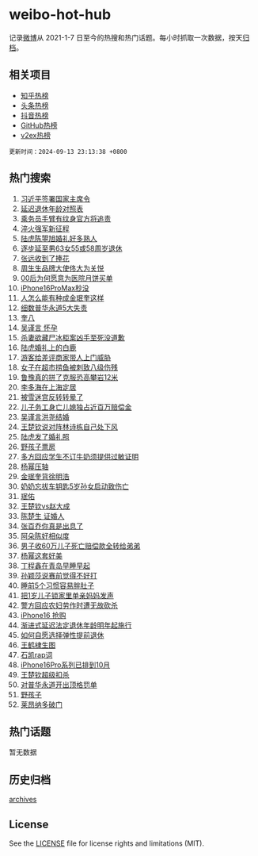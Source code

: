 # weibo-hot-hub

记录[微博](https://www.weibo.com)从 2021-1-7 日至今的热搜和热门话题。每小时抓取一次数据，按天[归档](archives)。

## 相关项目

- [知乎热榜](https://github.com/lonnyzhang423/zhihu-hot-hub)
- [头条热榜](https://github.com/lonnyzhang423/toutiao-hot-hub)
- [抖音热榜](https://github.com/lonnyzhang423/douyin-hot-hub)
- [GitHub热榜](https://github.com/lonnyzhang423/github-hot-hub)
- [v2ex热榜](https://github.com/lonnyzhang423/v2ex-hot-hub)


`更新时间：2024-09-13 23:13:38 +0800`

## 热门搜索

1. [习近平签署国家主席令](https://m.weibo.cn/search?containerid=100103type%3D1%26t%3D10%26q%3D%23%E4%B9%A0%E8%BF%91%E5%B9%B3%E7%AD%BE%E7%BD%B2%E5%9B%BD%E5%AE%B6%E4%B8%BB%E5%B8%AD%E4%BB%A4%23&stream_entry_id=51&isnewpage=1&extparam=seat%3D1%26cate%3D10103%26q%3D%2523%25E4%25B9%25A0%25E8%25BF%2591%25E5%25B9%25B3%25E7%25AD%25BE%25E7%25BD%25B2%25E5%259B%25BD%25E5%25AE%25B6%25E4%25B8%25BB%25E5%25B8%25AD%25E4%25BB%25A4%2523%26dgr%3D0%26filter_type%3Drealtimehot%26stream_entry_id%3D51%26c_type%3D51%26pos%3D0%26display_time%3D1726240417%26pre_seqid%3D17262404171590123658576)
1. [延迟退休年龄对照表](https://m.weibo.cn/search?containerid=100103type%3D1%26t%3D10%26q%3D%23%E5%BB%B6%E8%BF%9F%E9%80%80%E4%BC%91%E5%B9%B4%E9%BE%84%E5%AF%B9%E7%85%A7%E8%A1%A8%23&stream_entry_id=31&isnewpage=1&extparam=seat%3D1%26q%3D%2523%25E5%25BB%25B6%25E8%25BF%259F%25E9%2580%2580%25E4%25BC%2591%25E5%25B9%25B4%25E9%25BE%2584%25E5%25AF%25B9%25E7%2585%25A7%25E8%25A1%25A8%2523%26dgr%3D0%26filter_type%3Drealtimehot%26c_type%3D31%26flag%3D16%26band_rank%3D1%26cate%3D5001%26realpos%3D1%26stream_entry_id%3D31%26lcate%3D5001%26pos%3D0%26display_time%3D1726240417%26pre_seqid%3D17262404171590123658576)
1. [乘务员手臂有纹身官方将追责](https://m.weibo.cn/search?containerid=100103type%3D1%26t%3D10%26q%3D%23%E4%B9%98%E5%8A%A1%E5%91%98%E6%89%8B%E8%87%82%E6%9C%89%E7%BA%B9%E8%BA%AB%E5%AE%98%E6%96%B9%E5%B0%86%E8%BF%BD%E8%B4%A3%23&stream_entry_id=31&isnewpage=1&extparam=seat%3D1%26q%3D%2523%25E4%25B9%2598%25E5%258A%25A1%25E5%2591%2598%25E6%2589%258B%25E8%2587%2582%25E6%259C%2589%25E7%25BA%25B9%25E8%25BA%25AB%25E5%25AE%2598%25E6%2596%25B9%25E5%25B0%2586%25E8%25BF%25BD%25E8%25B4%25A3%2523%26dgr%3D0%26filter_type%3Drealtimehot%26c_type%3D31%26flag%3D2%26band_rank%3D2%26cate%3D5001%26realpos%3D2%26stream_entry_id%3D31%26lcate%3D5001%26pos%3D1%26display_time%3D1726240417%26pre_seqid%3D17262404171590123658576)
1. [淬火强军新征程](https://m.weibo.cn/search?containerid=100103type%3D1%26t%3D10%26q%3D%23%E6%B7%AC%E7%81%AB%E5%BC%BA%E5%86%9B%E6%96%B0%E5%BE%81%E7%A8%8B%23&stream_entry_id=31&isnewpage=1&extparam=seat%3D1%26q%3D%2523%25E6%25B7%25AC%25E7%2581%25AB%25E5%25BC%25BA%25E5%2586%259B%25E6%2596%25B0%25E5%25BE%2581%25E7%25A8%258B%2523%26dgr%3D0%26filter_type%3Drealtimehot%26c_type%3D31%26flag%3D0%26band_rank%3D3%26cate%3D5001%26realpos%3D3%26stream_entry_id%3D31%26lcate%3D5001%26pos%3D2%26display_time%3D1726240417%26pre_seqid%3D17262404171590123658576)
1. [陆虎陈曌旭婚礼好多熟人](https://m.weibo.cn/search?containerid=100103type%3D1%26t%3D10%26q%3D%23%E9%99%86%E8%99%8E%E9%99%88%E6%9B%8C%E6%97%AD%E5%A9%9A%E7%A4%BC%E5%A5%BD%E5%A4%9A%E7%86%9F%E4%BA%BA%23&stream_entry_id=31&isnewpage=1&extparam=seat%3D1%26q%3D%2523%25E9%2599%2586%25E8%2599%258E%25E9%2599%2588%25E6%259B%258C%25E6%2597%25AD%25E5%25A9%259A%25E7%25A4%25BC%25E5%25A5%25BD%25E5%25A4%259A%25E7%2586%259F%25E4%25BA%25BA%2523%26dgr%3D0%26filter_type%3Drealtimehot%26c_type%3D31%26flag%3D16%26band_rank%3D4%26cate%3D5001%26realpos%3D4%26stream_entry_id%3D31%26lcate%3D5001%26pos%3D3%26display_time%3D1726240417%26pre_seqid%3D17262404171590123658576)
1. [逐步延至男63女55或58周岁退休](https://m.weibo.cn/search?containerid=100103type%3D1%26t%3D10%26q%3D%23%E9%80%90%E6%AD%A5%E5%BB%B6%E8%87%B3%E7%94%B763%E5%A5%B355%E6%88%9658%E5%91%A8%E5%B2%81%E9%80%80%E4%BC%91%23&stream_entry_id=31&isnewpage=1&extparam=seat%3D1%26q%3D%2523%25E9%2580%2590%25E6%25AD%25A5%25E5%25BB%25B6%25E8%2587%25B3%25E7%2594%25B763%25E5%25A5%25B355%25E6%2588%259658%25E5%2591%25A8%25E5%25B2%2581%25E9%2580%2580%25E4%25BC%2591%2523%26dgr%3D0%26filter_type%3Drealtimehot%26c_type%3D31%26flag%3D16%26band_rank%3D5%26cate%3D5001%26realpos%3D5%26stream_entry_id%3D31%26lcate%3D5001%26pos%3D4%26display_time%3D1726240417%26pre_seqid%3D17262404171590123658576)
1. [张远收到了捧花](https://m.weibo.cn/search?containerid=100103type%3D1%26t%3D10%26q%3D%23%E5%BC%A0%E8%BF%9C%E6%94%B6%E5%88%B0%E4%BA%86%E6%8D%A7%E8%8A%B1%23&stream_entry_id=31&isnewpage=1&extparam=seat%3D1%26q%3D%2523%25E5%25BC%25A0%25E8%25BF%259C%25E6%2594%25B6%25E5%2588%25B0%25E4%25BA%2586%25E6%258D%25A7%25E8%258A%25B1%2523%26dgr%3D0%26filter_type%3Drealtimehot%26c_type%3D31%26flag%3D1%26band_rank%3D6%26cate%3D5001%26realpos%3D6%26stream_entry_id%3D31%26lcate%3D5001%26pos%3D5%26display_time%3D1726240417%26pre_seqid%3D17262404171590123658576)
1. [周生生品牌大使佟大为关悦](https://m.weibo.cn/search?containerid=100103type%3D1%26t%3D10%26q%3D%23%E5%91%A8%E7%94%9F%E7%94%9F%E5%93%81%E7%89%8C%E5%A4%A7%E4%BD%BF%E4%BD%9F%E5%A4%A7%E4%B8%BA%E5%85%B3%E6%82%A6%23&stream_entry_id=31&isnewpage=1&extparam=seat%3D1%26topic_ad%3D1%26q%3D%2523%25E5%2591%25A8%25E7%2594%259F%25E7%2594%259F%25E5%2593%2581%25E7%2589%258C%25E5%25A4%25A7%25E4%25BD%25BF%25E4%25BD%259F%25E5%25A4%25A7%25E4%25B8%25BA%25E5%2585%25B3%25E6%2582%25A6%2523%26dgr%3D0%26filter_type%3Drealtimehot%26adid%3D255001%26c_type%3D31%26band_rank%3D7%26cate%3D5001%26is_ad_pos%3D1%26stream_entry_id%3D31%26lcate%3D5001%26pos%3D6%26display_time%3D1726240417%26pre_seqid%3D17262404171590123658576)
1. [00后为何愿意为医院月饼买单](https://m.weibo.cn/search?containerid=100103type%3D1%26t%3D10%26q%3D%2300%E5%90%8E%E4%B8%BA%E4%BD%95%E6%84%BF%E6%84%8F%E4%B8%BA%E5%8C%BB%E9%99%A2%E6%9C%88%E9%A5%BC%E4%B9%B0%E5%8D%95%23&stream_entry_id=31&isnewpage=1&extparam=seat%3D1%26q%3D%252300%25E5%2590%258E%25E4%25B8%25BA%25E4%25BD%2595%25E6%2584%25BF%25E6%2584%258F%25E4%25B8%25BA%25E5%258C%25BB%25E9%2599%25A2%25E6%259C%2588%25E9%25A5%25BC%25E4%25B9%25B0%25E5%258D%2595%2523%26dgr%3D0%26filter_type%3Drealtimehot%26c_type%3D31%26flag%3D0%26band_rank%3D7%26cate%3D5001%26realpos%3D7%26stream_entry_id%3D31%26lcate%3D5001%26pos%3D7%26display_time%3D1726240417%26pre_seqid%3D17262404171590123658576)
1. [iPhone16ProMax秒没](https://m.weibo.cn/search?containerid=100103type%3D1%26t%3D10%26q%3D%23iPhone16ProMax%E7%A7%92%E6%B2%A1%23&stream_entry_id=31&isnewpage=1&extparam=seat%3D1%26q%3D%2523iPhone16ProMax%25E7%25A7%2592%25E6%25B2%25A1%2523%26dgr%3D0%26filter_type%3Drealtimehot%26c_type%3D31%26flag%3D0%26band_rank%3D8%26cate%3D5001%26realpos%3D8%26stream_entry_id%3D31%26lcate%3D5001%26pos%3D8%26display_time%3D1726240417%26pre_seqid%3D17262404171590123658576)
1. [人怎么能有种成金珉奎这样](https://m.weibo.cn/search?containerid=100103type%3D1%26t%3D10%26q%3D%E4%BA%BA%E6%80%8E%E4%B9%88%E8%83%BD%E6%9C%89%E7%A7%8D%E6%88%90%E9%87%91%E7%8F%89%E5%A5%8E%E8%BF%99%E6%A0%B7&stream_entry_id=31&isnewpage=1&extparam=seat%3D1%26q%3D%25E4%25BA%25BA%25E6%2580%258E%25E4%25B9%2588%25E8%2583%25BD%25E6%259C%2589%25E7%25A7%258D%25E6%2588%2590%25E9%2587%2591%25E7%258F%2589%25E5%25A5%258E%25E8%25BF%2599%25E6%25A0%25B7%26dgr%3D0%26filter_type%3Drealtimehot%26c_type%3D31%26flag%3D1%26band_rank%3D9%26cate%3D5001%26realpos%3D9%26stream_entry_id%3D31%26lcate%3D5001%26pos%3D9%26display_time%3D1726240417%26pre_seqid%3D17262404171590123658576)
1. [细数普华永道5大失责](https://m.weibo.cn/search?containerid=100103type%3D1%26t%3D10%26q%3D%23%E7%BB%86%E6%95%B0%E6%99%AE%E5%8D%8E%E6%B0%B8%E9%81%935%E5%A4%A7%E5%A4%B1%E8%B4%A3%23&stream_entry_id=31&isnewpage=1&extparam=seat%3D1%26q%3D%2523%25E7%25BB%2586%25E6%2595%25B0%25E6%2599%25AE%25E5%258D%258E%25E6%25B0%25B8%25E9%2581%25935%25E5%25A4%25A7%25E5%25A4%25B1%25E8%25B4%25A3%2523%26dgr%3D0%26filter_type%3Drealtimehot%26c_type%3D31%26flag%3D1%26band_rank%3D10%26cate%3D5001%26realpos%3D10%26stream_entry_id%3D31%26lcate%3D5001%26pos%3D10%26display_time%3D1726240417%26pre_seqid%3D17262404171590123658576)
1. [奎八](https://m.weibo.cn/search?containerid=100103type%3D1%26t%3D10%26q%3D%E5%A5%8E%E5%85%AB&stream_entry_id=31&isnewpage=1&extparam=seat%3D1%26q%3D%25E5%25A5%258E%25E5%2585%25AB%26dgr%3D0%26filter_type%3Drealtimehot%26c_type%3D31%26flag%3D1%26band_rank%3D11%26cate%3D5001%26realpos%3D11%26stream_entry_id%3D31%26lcate%3D5001%26pos%3D11%26display_time%3D1726240417%26pre_seqid%3D17262404171590123658576)
1. [吴谨言 怀孕](https://m.weibo.cn/search?containerid=100103type%3D1%26t%3D10%26q%3D%E5%90%B4%E8%B0%A8%E8%A8%80+%E6%80%80%E5%AD%95&stream_entry_id=31&isnewpage=1&extparam=seat%3D1%26q%3D%25E5%2590%25B4%25E8%25B0%25A8%25E8%25A8%2580%2520%25E6%2580%2580%25E5%25AD%2595%26dgr%3D0%26filter_type%3Drealtimehot%26c_type%3D31%26flag%3D2%26band_rank%3D12%26cate%3D5001%26realpos%3D12%26stream_entry_id%3D31%26lcate%3D5001%26pos%3D12%26display_time%3D1726240417%26pre_seqid%3D17262404171590123658576)
1. [杀妻欲藏尸冰柜案凶手至死没道歉](https://m.weibo.cn/search?containerid=100103type%3D1%26t%3D10%26q%3D%23%E6%9D%80%E5%A6%BB%E6%AC%B2%E8%97%8F%E5%B0%B8%E5%86%B0%E6%9F%9C%E6%A1%88%E5%87%B6%E6%89%8B%E8%87%B3%E6%AD%BB%E6%B2%A1%E9%81%93%E6%AD%89%23&stream_entry_id=31&isnewpage=1&extparam=seat%3D1%26q%3D%2523%25E6%259D%2580%25E5%25A6%25BB%25E6%25AC%25B2%25E8%2597%258F%25E5%25B0%25B8%25E5%2586%25B0%25E6%259F%259C%25E6%25A1%2588%25E5%2587%25B6%25E6%2589%258B%25E8%2587%25B3%25E6%25AD%25BB%25E6%25B2%25A1%25E9%2581%2593%25E6%25AD%2589%2523%26dgr%3D0%26filter_type%3Drealtimehot%26c_type%3D31%26flag%3D1%26band_rank%3D13%26cate%3D5001%26realpos%3D13%26stream_entry_id%3D31%26lcate%3D5001%26pos%3D13%26display_time%3D1726240417%26pre_seqid%3D17262404171590123658576)
1. [陆虎婚礼上的白鹿](https://m.weibo.cn/search?containerid=100103type%3D1%26t%3D10%26q%3D%23%E9%99%86%E8%99%8E%E5%A9%9A%E7%A4%BC%E4%B8%8A%E7%9A%84%E7%99%BD%E9%B9%BF%23&stream_entry_id=31&isnewpage=1&extparam=seat%3D1%26q%3D%2523%25E9%2599%2586%25E8%2599%258E%25E5%25A9%259A%25E7%25A4%25BC%25E4%25B8%258A%25E7%259A%2584%25E7%2599%25BD%25E9%25B9%25BF%2523%26dgr%3D0%26filter_type%3Drealtimehot%26c_type%3D31%26flag%3D0%26band_rank%3D14%26cate%3D5001%26realpos%3D14%26stream_entry_id%3D31%26lcate%3D5001%26pos%3D14%26display_time%3D1726240417%26pre_seqid%3D17262404171590123658576)
1. [游客给差评商家带人上门威胁](https://m.weibo.cn/search?containerid=100103type%3D1%26t%3D10%26q%3D%23%E6%B8%B8%E5%AE%A2%E7%BB%99%E5%B7%AE%E8%AF%84%E5%95%86%E5%AE%B6%E5%B8%A6%E4%BA%BA%E4%B8%8A%E9%97%A8%E5%A8%81%E8%83%81%23&stream_entry_id=31&isnewpage=1&extparam=seat%3D1%26q%3D%2523%25E6%25B8%25B8%25E5%25AE%25A2%25E7%25BB%2599%25E5%25B7%25AE%25E8%25AF%2584%25E5%2595%2586%25E5%25AE%25B6%25E5%25B8%25A6%25E4%25BA%25BA%25E4%25B8%258A%25E9%2597%25A8%25E5%25A8%2581%25E8%2583%2581%2523%26dgr%3D0%26filter_type%3Drealtimehot%26c_type%3D31%26flag%3D1%26band_rank%3D15%26cate%3D5001%26realpos%3D15%26stream_entry_id%3D31%26lcate%3D5001%26pos%3D15%26display_time%3D1726240417%26pre_seqid%3D17262404171590123658576)
1. [女子在超市捞鱼被刺致八级伤残](https://m.weibo.cn/search?containerid=100103type%3D1%26t%3D10%26q%3D%23%E5%A5%B3%E5%AD%90%E5%9C%A8%E8%B6%85%E5%B8%82%E6%8D%9E%E9%B1%BC%E8%A2%AB%E5%88%BA%E8%87%B4%E5%85%AB%E7%BA%A7%E4%BC%A4%E6%AE%8B%23&stream_entry_id=31&isnewpage=1&extparam=seat%3D1%26q%3D%2523%25E5%25A5%25B3%25E5%25AD%2590%25E5%259C%25A8%25E8%25B6%2585%25E5%25B8%2582%25E6%258D%259E%25E9%25B1%25BC%25E8%25A2%25AB%25E5%2588%25BA%25E8%2587%25B4%25E5%2585%25AB%25E7%25BA%25A7%25E4%25BC%25A4%25E6%25AE%258B%2523%26dgr%3D0%26filter_type%3Drealtimehot%26c_type%3D31%26flag%3D0%26band_rank%3D16%26cate%3D5001%26realpos%3D16%26stream_entry_id%3D31%26lcate%3D5001%26pos%3D16%26display_time%3D1726240417%26pre_seqid%3D17262404171590123658576)
1. [鲁豫真的拼了克服恐高攀岩12米](https://m.weibo.cn/search?containerid=100103type%3D1%26t%3D10%26q%3D%23%E9%B2%81%E8%B1%AB%E7%9C%9F%E7%9A%84%E6%8B%BC%E4%BA%86%E5%85%8B%E6%9C%8D%E6%81%90%E9%AB%98%E6%94%80%E5%B2%A912%E7%B1%B3%23&stream_entry_id=31&isnewpage=1&extparam=seat%3D1%26q%3D%2523%25E9%25B2%2581%25E8%25B1%25AB%25E7%259C%259F%25E7%259A%2584%25E6%258B%25BC%25E4%25BA%2586%25E5%2585%258B%25E6%259C%258D%25E6%2581%2590%25E9%25AB%2598%25E6%2594%2580%25E5%25B2%25A912%25E7%25B1%25B3%2523%26dgr%3D0%26filter_type%3Drealtimehot%26adid%3D255302%26c_type%3D31%26flag%3D0%26band_rank%3D17%26cate%3D5001%26realpos%3D17%26stream_entry_id%3D31%26lcate%3D5001%26pos%3D17%26display_time%3D1726240417%26pre_seqid%3D17262404171590123658576)
1. [李多海在上海定居](https://m.weibo.cn/search?containerid=100103type%3D1%26t%3D10%26q%3D%23%E6%9D%8E%E5%A4%9A%E6%B5%B7%E5%9C%A8%E4%B8%8A%E6%B5%B7%E5%AE%9A%E5%B1%85%23&stream_entry_id=31&isnewpage=1&extparam=seat%3D1%26q%3D%2523%25E6%259D%258E%25E5%25A4%259A%25E6%25B5%25B7%25E5%259C%25A8%25E4%25B8%258A%25E6%25B5%25B7%25E5%25AE%259A%25E5%25B1%2585%2523%26dgr%3D0%26filter_type%3Drealtimehot%26c_type%3D31%26flag%3D2%26band_rank%3D18%26cate%3D5001%26realpos%3D18%26stream_entry_id%3D31%26lcate%3D5001%26pos%3D18%26display_time%3D1726240417%26pre_seqid%3D17262404171590123658576)
1. [被雪迷宫反转转晕了](https://m.weibo.cn/search?containerid=100103type%3D1%26t%3D10%26q%3D%E8%A2%AB%E9%9B%AA%E8%BF%B7%E5%AE%AB%E5%8F%8D%E8%BD%AC%E8%BD%AC%E6%99%95%E4%BA%86&stream_entry_id=31&isnewpage=1&extparam=seat%3D1%26q%3D%25E8%25A2%25AB%25E9%259B%25AA%25E8%25BF%25B7%25E5%25AE%25AB%25E5%258F%258D%25E8%25BD%25AC%25E8%25BD%25AC%25E6%2599%2595%25E4%25BA%2586%26dgr%3D0%26filter_type%3Drealtimehot%26c_type%3D31%26flag%3D1%26band_rank%3D19%26cate%3D5001%26realpos%3D19%26stream_entry_id%3D31%26lcate%3D5001%26pos%3D19%26display_time%3D1726240417%26pre_seqid%3D17262404171590123658576)
1. [儿子务工身亡儿媳独占近百万赔偿金](https://m.weibo.cn/search?containerid=100103type%3D1%26t%3D10%26q%3D%23%E5%84%BF%E5%AD%90%E5%8A%A1%E5%B7%A5%E8%BA%AB%E4%BA%A1%E5%84%BF%E5%AA%B3%E7%8B%AC%E5%8D%A0%E8%BF%91%E7%99%BE%E4%B8%87%E8%B5%94%E5%81%BF%E9%87%91%23&stream_entry_id=31&isnewpage=1&extparam=seat%3D1%26q%3D%2523%25E5%2584%25BF%25E5%25AD%2590%25E5%258A%25A1%25E5%25B7%25A5%25E8%25BA%25AB%25E4%25BA%25A1%25E5%2584%25BF%25E5%25AA%25B3%25E7%258B%25AC%25E5%258D%25A0%25E8%25BF%2591%25E7%2599%25BE%25E4%25B8%2587%25E8%25B5%2594%25E5%2581%25BF%25E9%2587%2591%2523%26dgr%3D0%26filter_type%3Drealtimehot%26c_type%3D31%26flag%3D1%26band_rank%3D20%26cate%3D5001%26realpos%3D20%26stream_entry_id%3D31%26lcate%3D5001%26pos%3D20%26display_time%3D1726240417%26pre_seqid%3D17262404171590123658576)
1. [吴谨言洪尧结婚](https://m.weibo.cn/search?containerid=100103type%3D1%26t%3D10%26q%3D%23%E5%90%B4%E8%B0%A8%E8%A8%80%E6%B4%AA%E5%B0%A7%E7%BB%93%E5%A9%9A%23&stream_entry_id=31&isnewpage=1&extparam=seat%3D1%26q%3D%2523%25E5%2590%25B4%25E8%25B0%25A8%25E8%25A8%2580%25E6%25B4%25AA%25E5%25B0%25A7%25E7%25BB%2593%25E5%25A9%259A%2523%26dgr%3D0%26filter_type%3Drealtimehot%26c_type%3D31%26flag%3D0%26band_rank%3D21%26cate%3D5001%26realpos%3D21%26stream_entry_id%3D31%26lcate%3D5001%26pos%3D21%26display_time%3D1726240417%26pre_seqid%3D17262404171590123658576)
1. [王楚钦说对阵林诗栋自己处下风](https://m.weibo.cn/search?containerid=100103type%3D1%26t%3D10%26q%3D%23%E7%8E%8B%E6%A5%9A%E9%92%A6%E8%AF%B4%E5%AF%B9%E9%98%B5%E6%9E%97%E8%AF%97%E6%A0%8B%E8%87%AA%E5%B7%B1%E5%A4%84%E4%B8%8B%E9%A3%8E%23&stream_entry_id=31&isnewpage=1&extparam=seat%3D1%26q%3D%2523%25E7%258E%258B%25E6%25A5%259A%25E9%2592%25A6%25E8%25AF%25B4%25E5%25AF%25B9%25E9%2598%25B5%25E6%259E%2597%25E8%25AF%2597%25E6%25A0%258B%25E8%2587%25AA%25E5%25B7%25B1%25E5%25A4%2584%25E4%25B8%258B%25E9%25A3%258E%2523%26dgr%3D0%26filter_type%3Drealtimehot%26c_type%3D31%26flag%3D1%26band_rank%3D22%26cate%3D5001%26realpos%3D22%26stream_entry_id%3D31%26lcate%3D5001%26pos%3D22%26display_time%3D1726240417%26pre_seqid%3D17262404171590123658576)
1. [陆虎发了婚礼照](https://m.weibo.cn/search?containerid=100103type%3D1%26t%3D10%26q%3D%23%E9%99%86%E8%99%8E%E5%8F%91%E4%BA%86%E5%A9%9A%E7%A4%BC%E7%85%A7%23&stream_entry_id=31&isnewpage=1&extparam=seat%3D1%26q%3D%2523%25E9%2599%2586%25E8%2599%258E%25E5%258F%2591%25E4%25BA%2586%25E5%25A9%259A%25E7%25A4%25BC%25E7%2585%25A7%2523%26dgr%3D0%26filter_type%3Drealtimehot%26c_type%3D31%26flag%3D0%26band_rank%3D23%26cate%3D5001%26realpos%3D23%26stream_entry_id%3D31%26lcate%3D5001%26pos%3D23%26display_time%3D1726240417%26pre_seqid%3D17262404171590123658576)
1. [野孩子票房](https://m.weibo.cn/search?containerid=100103type%3D1%26t%3D10%26q%3D%E9%87%8E%E5%AD%A9%E5%AD%90%E7%A5%A8%E6%88%BF&stream_entry_id=31&isnewpage=1&extparam=seat%3D1%26q%3D%25E9%2587%258E%25E5%25AD%25A9%25E5%25AD%2590%25E7%25A5%25A8%25E6%2588%25BF%26dgr%3D0%26filter_type%3Drealtimehot%26c_type%3D31%26flag%3D0%26band_rank%3D24%26cate%3D5001%26realpos%3D24%26stream_entry_id%3D31%26lcate%3D5001%26pos%3D24%26display_time%3D1726240417%26pre_seqid%3D17262404171590123658576)
1. [多方回应学生不订牛奶须提供过敏证明](https://m.weibo.cn/search?containerid=100103type%3D1%26t%3D10%26q%3D%23%E5%A4%9A%E6%96%B9%E5%9B%9E%E5%BA%94%E5%AD%A6%E7%94%9F%E4%B8%8D%E8%AE%A2%E7%89%9B%E5%A5%B6%E9%A1%BB%E6%8F%90%E4%BE%9B%E8%BF%87%E6%95%8F%E8%AF%81%E6%98%8E%23&stream_entry_id=31&isnewpage=1&extparam=seat%3D1%26q%3D%2523%25E5%25A4%259A%25E6%2596%25B9%25E5%259B%259E%25E5%25BA%2594%25E5%25AD%25A6%25E7%2594%259F%25E4%25B8%258D%25E8%25AE%25A2%25E7%2589%259B%25E5%25A5%25B6%25E9%25A1%25BB%25E6%258F%2590%25E4%25BE%259B%25E8%25BF%2587%25E6%2595%258F%25E8%25AF%2581%25E6%2598%258E%2523%26dgr%3D0%26filter_type%3Drealtimehot%26c_type%3D31%26flag%3D1%26band_rank%3D25%26cate%3D5001%26realpos%3D25%26stream_entry_id%3D31%26lcate%3D5001%26pos%3D25%26display_time%3D1726240417%26pre_seqid%3D17262404171590123658576)
1. [杨幂压轴](https://m.weibo.cn/search?containerid=100103type%3D1%26t%3D10%26q%3D%E6%9D%A8%E5%B9%82%E5%8E%8B%E8%BD%B4&stream_entry_id=31&isnewpage=1&extparam=seat%3D1%26q%3D%25E6%259D%25A8%25E5%25B9%2582%25E5%258E%258B%25E8%25BD%25B4%26dgr%3D0%26filter_type%3Drealtimehot%26c_type%3D31%26flag%3D0%26band_rank%3D26%26cate%3D5001%26realpos%3D26%26stream_entry_id%3D31%26lcate%3D5001%26pos%3D26%26display_time%3D1726240417%26pre_seqid%3D17262404171590123658576)
1. [金珉奎背徐明浩](https://m.weibo.cn/search?containerid=100103type%3D1%26t%3D10%26q%3D%23%E9%87%91%E7%8F%89%E5%A5%8E%E8%83%8C%E5%BE%90%E6%98%8E%E6%B5%A9%23&stream_entry_id=31&isnewpage=1&extparam=seat%3D1%26q%3D%2523%25E9%2587%2591%25E7%258F%2589%25E5%25A5%258E%25E8%2583%258C%25E5%25BE%2590%25E6%2598%258E%25E6%25B5%25A9%2523%26dgr%3D0%26filter_type%3Drealtimehot%26c_type%3D31%26flag%3D1%26band_rank%3D27%26cate%3D5001%26realpos%3D27%26stream_entry_id%3D31%26lcate%3D5001%26pos%3D27%26display_time%3D1726240417%26pre_seqid%3D17262404171590123658576)
1. [奶奶忘拔车钥匙5岁孙女启动致伤亡](https://m.weibo.cn/search?containerid=100103type%3D1%26t%3D10%26q%3D%23%E5%A5%B6%E5%A5%B6%E5%BF%98%E6%8B%94%E8%BD%A6%E9%92%A5%E5%8C%995%E5%B2%81%E5%AD%99%E5%A5%B3%E5%90%AF%E5%8A%A8%E8%87%B4%E4%BC%A4%E4%BA%A1%23&stream_entry_id=31&isnewpage=1&extparam=seat%3D1%26q%3D%2523%25E5%25A5%25B6%25E5%25A5%25B6%25E5%25BF%2598%25E6%258B%2594%25E8%25BD%25A6%25E9%2592%25A5%25E5%258C%25995%25E5%25B2%2581%25E5%25AD%2599%25E5%25A5%25B3%25E5%2590%25AF%25E5%258A%25A8%25E8%2587%25B4%25E4%25BC%25A4%25E4%25BA%25A1%2523%26dgr%3D0%26filter_type%3Drealtimehot%26c_type%3D31%26flag%3D1%26band_rank%3D28%26cate%3D5001%26realpos%3D28%26stream_entry_id%3D31%26lcate%3D5001%26pos%3D28%26display_time%3D1726240417%26pre_seqid%3D17262404171590123658576)
1. [珉佑](https://m.weibo.cn/search?containerid=100103type%3D1%26t%3D10%26q%3D%E7%8F%89%E4%BD%91&stream_entry_id=31&isnewpage=1&extparam=seat%3D1%26q%3D%25E7%258F%2589%25E4%25BD%2591%26dgr%3D0%26filter_type%3Drealtimehot%26c_type%3D31%26flag%3D1%26band_rank%3D29%26cate%3D5001%26realpos%3D29%26stream_entry_id%3D31%26lcate%3D5001%26pos%3D29%26display_time%3D1726240417%26pre_seqid%3D17262404171590123658576)
1. [王楚钦vs赵大成](https://m.weibo.cn/search?containerid=100103type%3D1%26t%3D10%26q%3D%23%E7%8E%8B%E6%A5%9A%E9%92%A6vs%E8%B5%B5%E5%A4%A7%E6%88%90%23&stream_entry_id=31&isnewpage=1&extparam=seat%3D1%26q%3D%2523%25E7%258E%258B%25E6%25A5%259A%25E9%2592%25A6vs%25E8%25B5%25B5%25E5%25A4%25A7%25E6%2588%2590%2523%26dgr%3D0%26filter_type%3Drealtimehot%26c_type%3D31%26flag%3D0%26band_rank%3D30%26cate%3D5001%26realpos%3D30%26stream_entry_id%3D31%26lcate%3D5001%26pos%3D30%26display_time%3D1726240417%26pre_seqid%3D17262404171590123658576)
1. [陈楚生 证婚人](https://m.weibo.cn/search?containerid=100103type%3D1%26t%3D10%26q%3D%E9%99%88%E6%A5%9A%E7%94%9F+%E8%AF%81%E5%A9%9A%E4%BA%BA&stream_entry_id=31&isnewpage=1&extparam=seat%3D1%26q%3D%25E9%2599%2588%25E6%25A5%259A%25E7%2594%259F%2520%25E8%25AF%2581%25E5%25A9%259A%25E4%25BA%25BA%26dgr%3D0%26filter_type%3Drealtimehot%26c_type%3D31%26flag%3D0%26band_rank%3D31%26cate%3D5001%26realpos%3D31%26stream_entry_id%3D31%26lcate%3D5001%26pos%3D31%26display_time%3D1726240417%26pre_seqid%3D17262404171590123658576)
1. [张百乔你真是出息了](https://m.weibo.cn/search?containerid=100103type%3D1%26t%3D10%26q%3D%E5%BC%A0%E7%99%BE%E4%B9%94%E4%BD%A0%E7%9C%9F%E6%98%AF%E5%87%BA%E6%81%AF%E4%BA%86&stream_entry_id=31&isnewpage=1&extparam=seat%3D1%26q%3D%25E5%25BC%25A0%25E7%2599%25BE%25E4%25B9%2594%25E4%25BD%25A0%25E7%259C%259F%25E6%2598%25AF%25E5%2587%25BA%25E6%2581%25AF%25E4%25BA%2586%26dgr%3D0%26filter_type%3Drealtimehot%26c_type%3D31%26flag%3D1%26band_rank%3D32%26cate%3D5001%26realpos%3D32%26stream_entry_id%3D31%26lcate%3D5001%26pos%3D32%26display_time%3D1726240417%26pre_seqid%3D17262404171590123658576)
1. [阿朵陈好相似度](https://m.weibo.cn/search?containerid=100103type%3D1%26t%3D10%26q%3D%E9%98%BF%E6%9C%B5%E9%99%88%E5%A5%BD%E7%9B%B8%E4%BC%BC%E5%BA%A6&stream_entry_id=31&isnewpage=1&extparam=seat%3D1%26q%3D%25E9%2598%25BF%25E6%259C%25B5%25E9%2599%2588%25E5%25A5%25BD%25E7%259B%25B8%25E4%25BC%25BC%25E5%25BA%25A6%26dgr%3D0%26filter_type%3Drealtimehot%26c_type%3D31%26flag%3D1%26band_rank%3D33%26cate%3D5001%26realpos%3D33%26stream_entry_id%3D31%26lcate%3D5001%26pos%3D33%26display_time%3D1726240417%26pre_seqid%3D17262404171590123658576)
1. [男子收60万儿子死亡赔偿款全转给弟弟](https://m.weibo.cn/search?containerid=100103type%3D1%26t%3D10%26q%3D%23%E7%94%B7%E5%AD%90%E6%94%B660%E4%B8%87%E5%84%BF%E5%AD%90%E6%AD%BB%E4%BA%A1%E8%B5%94%E5%81%BF%E6%AC%BE%E5%85%A8%E8%BD%AC%E7%BB%99%E5%BC%9F%E5%BC%9F%23&stream_entry_id=31&isnewpage=1&extparam=seat%3D1%26q%3D%2523%25E7%2594%25B7%25E5%25AD%2590%25E6%2594%25B660%25E4%25B8%2587%25E5%2584%25BF%25E5%25AD%2590%25E6%25AD%25BB%25E4%25BA%25A1%25E8%25B5%2594%25E5%2581%25BF%25E6%25AC%25BE%25E5%2585%25A8%25E8%25BD%25AC%25E7%25BB%2599%25E5%25BC%259F%25E5%25BC%259F%2523%26dgr%3D0%26filter_type%3Drealtimehot%26c_type%3D31%26flag%3D0%26band_rank%3D34%26cate%3D5001%26realpos%3D34%26stream_entry_id%3D31%26lcate%3D5001%26pos%3D34%26display_time%3D1726240417%26pre_seqid%3D17262404171590123658576)
1. [杨幂这套好美](https://m.weibo.cn/search?containerid=100103type%3D1%26t%3D10%26q%3D%E6%9D%A8%E5%B9%82%E8%BF%99%E5%A5%97%E5%A5%BD%E7%BE%8E&stream_entry_id=31&isnewpage=1&extparam=seat%3D1%26q%3D%25E6%259D%25A8%25E5%25B9%2582%25E8%25BF%2599%25E5%25A5%2597%25E5%25A5%25BD%25E7%25BE%258E%26dgr%3D0%26filter_type%3Drealtimehot%26c_type%3D31%26flag%3D0%26band_rank%3D35%26cate%3D5001%26realpos%3D35%26stream_entry_id%3D31%26lcate%3D5001%26pos%3D35%26display_time%3D1726240417%26pre_seqid%3D17262404171590123658576)
1. [丁程鑫在青岛早睡早起](https://m.weibo.cn/search?containerid=100103type%3D1%26t%3D10%26q%3D%23%E4%B8%81%E7%A8%8B%E9%91%AB%E5%9C%A8%E9%9D%92%E5%B2%9B%E6%97%A9%E7%9D%A1%E6%97%A9%E8%B5%B7%23&stream_entry_id=31&isnewpage=1&extparam=seat%3D1%26q%3D%2523%25E4%25B8%2581%25E7%25A8%258B%25E9%2591%25AB%25E5%259C%25A8%25E9%259D%2592%25E5%25B2%259B%25E6%2597%25A9%25E7%259D%25A1%25E6%2597%25A9%25E8%25B5%25B7%2523%26dgr%3D0%26filter_type%3Drealtimehot%26c_type%3D31%26flag%3D1%26band_rank%3D36%26cate%3D5001%26realpos%3D36%26stream_entry_id%3D31%26lcate%3D5001%26pos%3D36%26display_time%3D1726240417%26pre_seqid%3D17262404171590123658576)
1. [孙颖莎说赛前觉得不好打](https://m.weibo.cn/search?containerid=100103type%3D1%26t%3D10%26q%3D%23%E5%AD%99%E9%A2%96%E8%8E%8E%E8%AF%B4%E8%B5%9B%E5%89%8D%E8%A7%89%E5%BE%97%E4%B8%8D%E5%A5%BD%E6%89%93%23&stream_entry_id=31&isnewpage=1&extparam=seat%3D1%26q%3D%2523%25E5%25AD%2599%25E9%25A2%2596%25E8%258E%258E%25E8%25AF%25B4%25E8%25B5%259B%25E5%2589%258D%25E8%25A7%2589%25E5%25BE%2597%25E4%25B8%258D%25E5%25A5%25BD%25E6%2589%2593%2523%26dgr%3D0%26filter_type%3Drealtimehot%26c_type%3D31%26flag%3D1%26band_rank%3D37%26cate%3D5001%26realpos%3D37%26stream_entry_id%3D31%26lcate%3D5001%26pos%3D37%26display_time%3D1726240417%26pre_seqid%3D17262404171590123658576)
1. [睡前5个习惯容易胖肚子](https://m.weibo.cn/search?containerid=100103type%3D1%26t%3D10%26q%3D%23%E7%9D%A1%E5%89%8D5%E4%B8%AA%E4%B9%A0%E6%83%AF%E5%AE%B9%E6%98%93%E8%83%96%E8%82%9A%E5%AD%90%23&stream_entry_id=31&isnewpage=1&extparam=seat%3D1%26q%3D%2523%25E7%259D%25A1%25E5%2589%258D5%25E4%25B8%25AA%25E4%25B9%25A0%25E6%2583%25AF%25E5%25AE%25B9%25E6%2598%2593%25E8%2583%2596%25E8%2582%259A%25E5%25AD%2590%2523%26dgr%3D0%26filter_type%3Drealtimehot%26c_type%3D31%26flag%3D0%26band_rank%3D38%26cate%3D5001%26realpos%3D38%26stream_entry_id%3D31%26lcate%3D5001%26pos%3D38%26display_time%3D1726240417%26pre_seqid%3D17262404171590123658576)
1. [把1岁儿子锁家里单亲妈妈发声](https://m.weibo.cn/search?containerid=100103type%3D1%26t%3D10%26q%3D%23%E6%8A%8A1%E5%B2%81%E5%84%BF%E5%AD%90%E9%94%81%E5%AE%B6%E9%87%8C%E5%8D%95%E4%BA%B2%E5%A6%88%E5%A6%88%E5%8F%91%E5%A3%B0%23&stream_entry_id=31&isnewpage=1&extparam=seat%3D1%26q%3D%2523%25E6%258A%258A1%25E5%25B2%2581%25E5%2584%25BF%25E5%25AD%2590%25E9%2594%2581%25E5%25AE%25B6%25E9%2587%258C%25E5%258D%2595%25E4%25BA%25B2%25E5%25A6%2588%25E5%25A6%2588%25E5%258F%2591%25E5%25A3%25B0%2523%26dgr%3D0%26filter_type%3Drealtimehot%26c_type%3D31%26flag%3D0%26band_rank%3D39%26cate%3D5001%26realpos%3D39%26stream_entry_id%3D31%26lcate%3D5001%26pos%3D39%26display_time%3D1726240417%26pre_seqid%3D17262404171590123658576)
1. [警方回应农妇劳作时遭无故砍杀](https://m.weibo.cn/search?containerid=100103type%3D1%26t%3D10%26q%3D%23%E8%AD%A6%E6%96%B9%E5%9B%9E%E5%BA%94%E5%86%9C%E5%A6%87%E5%8A%B3%E4%BD%9C%E6%97%B6%E9%81%AD%E6%97%A0%E6%95%85%E7%A0%8D%E6%9D%80%23&stream_entry_id=31&isnewpage=1&extparam=seat%3D1%26q%3D%2523%25E8%25AD%25A6%25E6%2596%25B9%25E5%259B%259E%25E5%25BA%2594%25E5%2586%259C%25E5%25A6%2587%25E5%258A%25B3%25E4%25BD%259C%25E6%2597%25B6%25E9%2581%25AD%25E6%2597%25A0%25E6%2595%2585%25E7%25A0%258D%25E6%259D%2580%2523%26dgr%3D0%26filter_type%3Drealtimehot%26c_type%3D31%26flag%3D1%26band_rank%3D40%26cate%3D5001%26realpos%3D40%26stream_entry_id%3D31%26lcate%3D5001%26pos%3D40%26display_time%3D1726240417%26pre_seqid%3D17262404171590123658576)
1. [iPhone16 抢购](https://m.weibo.cn/search?containerid=100103type%3D1%26t%3D10%26q%3DiPhone16+%E6%8A%A2%E8%B4%AD&stream_entry_id=31&isnewpage=1&extparam=seat%3D1%26q%3DiPhone16%2520%25E6%258A%25A2%25E8%25B4%25AD%26dgr%3D0%26filter_type%3Drealtimehot%26c_type%3D31%26flag%3D0%26band_rank%3D41%26cate%3D5001%26realpos%3D41%26stream_entry_id%3D31%26lcate%3D5001%26pos%3D41%26display_time%3D1726240417%26pre_seqid%3D17262404171590123658576)
1. [渐进式延迟法定退休年龄明年起施行](https://m.weibo.cn/search?containerid=100103type%3D1%26t%3D10%26q%3D%23%E6%B8%90%E8%BF%9B%E5%BC%8F%E5%BB%B6%E8%BF%9F%E6%B3%95%E5%AE%9A%E9%80%80%E4%BC%91%E5%B9%B4%E9%BE%84%E6%98%8E%E5%B9%B4%E8%B5%B7%E6%96%BD%E8%A1%8C%23&stream_entry_id=31&isnewpage=1&extparam=seat%3D1%26q%3D%2523%25E6%25B8%2590%25E8%25BF%259B%25E5%25BC%258F%25E5%25BB%25B6%25E8%25BF%259F%25E6%25B3%2595%25E5%25AE%259A%25E9%2580%2580%25E4%25BC%2591%25E5%25B9%25B4%25E9%25BE%2584%25E6%2598%258E%25E5%25B9%25B4%25E8%25B5%25B7%25E6%2596%25BD%25E8%25A1%258C%2523%26dgr%3D0%26filter_type%3Drealtimehot%26c_type%3D31%26flag%3D0%26band_rank%3D42%26cate%3D5001%26realpos%3D42%26stream_entry_id%3D31%26lcate%3D5001%26pos%3D42%26display_time%3D1726240417%26pre_seqid%3D17262404171590123658576)
1. [如何自愿选择弹性提前退休](https://m.weibo.cn/search?containerid=100103type%3D1%26t%3D10%26q%3D%23%E5%A6%82%E4%BD%95%E8%87%AA%E6%84%BF%E9%80%89%E6%8B%A9%E5%BC%B9%E6%80%A7%E6%8F%90%E5%89%8D%E9%80%80%E4%BC%91%23&stream_entry_id=31&isnewpage=1&extparam=seat%3D1%26q%3D%2523%25E5%25A6%2582%25E4%25BD%2595%25E8%2587%25AA%25E6%2584%25BF%25E9%2580%2589%25E6%258B%25A9%25E5%25BC%25B9%25E6%2580%25A7%25E6%258F%2590%25E5%2589%258D%25E9%2580%2580%25E4%25BC%2591%2523%26dgr%3D0%26filter_type%3Drealtimehot%26c_type%3D31%26flag%3D0%26band_rank%3D43%26cate%3D5001%26realpos%3D43%26stream_entry_id%3D31%26lcate%3D5001%26pos%3D43%26display_time%3D1726240417%26pre_seqid%3D17262404171590123658576)
1. [王鹤棣生图](https://m.weibo.cn/search?containerid=100103type%3D1%26t%3D10%26q%3D%E7%8E%8B%E9%B9%A4%E6%A3%A3%E7%94%9F%E5%9B%BE&stream_entry_id=31&isnewpage=1&extparam=seat%3D1%26q%3D%25E7%258E%258B%25E9%25B9%25A4%25E6%25A3%25A3%25E7%2594%259F%25E5%259B%25BE%26dgr%3D0%26filter_type%3Drealtimehot%26c_type%3D31%26flag%3D0%26band_rank%3D44%26cate%3D5001%26realpos%3D44%26stream_entry_id%3D31%26lcate%3D5001%26pos%3D44%26display_time%3D1726240417%26pre_seqid%3D17262404171590123658576)
1. [石凯rap词](https://m.weibo.cn/search?containerid=100103type%3D1%26t%3D10%26q%3D%E7%9F%B3%E5%87%AFrap%E8%AF%8D&stream_entry_id=31&isnewpage=1&extparam=seat%3D1%26q%3D%25E7%259F%25B3%25E5%2587%25AFrap%25E8%25AF%258D%26dgr%3D0%26filter_type%3Drealtimehot%26c_type%3D31%26flag%3D1%26band_rank%3D45%26cate%3D5001%26realpos%3D45%26stream_entry_id%3D31%26lcate%3D5001%26pos%3D45%26display_time%3D1726240417%26pre_seqid%3D17262404171590123658576)
1. [iPhone16Pro系列已排到10月](https://m.weibo.cn/search?containerid=100103type%3D1%26t%3D10%26q%3D%23iPhone16Pro%E7%B3%BB%E5%88%97%E5%B7%B2%E6%8E%92%E5%88%B010%E6%9C%88%23&stream_entry_id=31&isnewpage=1&extparam=seat%3D1%26q%3D%2523iPhone16Pro%25E7%25B3%25BB%25E5%2588%2597%25E5%25B7%25B2%25E6%258E%2592%25E5%2588%25B010%25E6%259C%2588%2523%26dgr%3D0%26filter_type%3Drealtimehot%26c_type%3D31%26flag%3D0%26band_rank%3D46%26cate%3D5001%26realpos%3D46%26stream_entry_id%3D31%26lcate%3D5001%26pos%3D46%26display_time%3D1726240417%26pre_seqid%3D17262404171590123658576)
1. [王楚钦超级扣杀](https://m.weibo.cn/search?containerid=100103type%3D1%26t%3D10%26q%3D%23%E7%8E%8B%E6%A5%9A%E9%92%A6%E8%B6%85%E7%BA%A7%E6%89%A3%E6%9D%80%23&stream_entry_id=31&isnewpage=1&extparam=seat%3D1%26q%3D%2523%25E7%258E%258B%25E6%25A5%259A%25E9%2592%25A6%25E8%25B6%2585%25E7%25BA%25A7%25E6%2589%25A3%25E6%259D%2580%2523%26dgr%3D0%26filter_type%3Drealtimehot%26c_type%3D31%26flag%3D1%26band_rank%3D47%26cate%3D5001%26realpos%3D47%26stream_entry_id%3D31%26lcate%3D5001%26pos%3D47%26display_time%3D1726240417%26pre_seqid%3D17262404171590123658576)
1. [对普华永道开出顶格罚单](https://m.weibo.cn/search?containerid=100103type%3D1%26t%3D10%26q%3D%23%E5%AF%B9%E6%99%AE%E5%8D%8E%E6%B0%B8%E9%81%93%E5%BC%80%E5%87%BA%E9%A1%B6%E6%A0%BC%E7%BD%9A%E5%8D%95%23&stream_entry_id=31&isnewpage=1&extparam=seat%3D1%26q%3D%2523%25E5%25AF%25B9%25E6%2599%25AE%25E5%258D%258E%25E6%25B0%25B8%25E9%2581%2593%25E5%25BC%2580%25E5%2587%25BA%25E9%25A1%25B6%25E6%25A0%25BC%25E7%25BD%259A%25E5%258D%2595%2523%26dgr%3D0%26filter_type%3Drealtimehot%26c_type%3D31%26flag%3D0%26band_rank%3D48%26cate%3D5001%26realpos%3D48%26stream_entry_id%3D31%26lcate%3D5001%26pos%3D48%26display_time%3D1726240417%26pre_seqid%3D17262404171590123658576)
1. [野孩子](https://m.weibo.cn/search?containerid=100103type%3D1%26t%3D10%26q%3D%E9%87%8E%E5%AD%A9%E5%AD%90&stream_entry_id=31&isnewpage=1&extparam=seat%3D1%26q%3D%25E9%2587%258E%25E5%25AD%25A9%25E5%25AD%2590%26dgr%3D0%26filter_type%3Drealtimehot%26c_type%3D31%26flag%3D0%26band_rank%3D49%26cate%3D5001%26realpos%3D49%26stream_entry_id%3D31%26lcate%3D5001%26pos%3D49%26display_time%3D1726240417%26pre_seqid%3D17262404171590123658576)
1. [莱昂纳多破门](https://m.weibo.cn/search?containerid=100103type%3D1%26t%3D10%26q%3D%23%E8%8E%B1%E6%98%82%E7%BA%B3%E5%A4%9A%E7%A0%B4%E9%97%A8%23&stream_entry_id=31&isnewpage=1&extparam=seat%3D1%26q%3D%2523%25E8%258E%25B1%25E6%2598%2582%25E7%25BA%25B3%25E5%25A4%259A%25E7%25A0%25B4%25E9%2597%25A8%2523%26dgr%3D0%26filter_type%3Drealtimehot%26c_type%3D31%26flag%3D1%26band_rank%3D50%26cate%3D5001%26realpos%3D50%26stream_entry_id%3D31%26lcate%3D5001%26pos%3D50%26display_time%3D1726240417%26pre_seqid%3D17262404171590123658576)

## 热门话题

暂无数据

## 历史归档

[archives](archives)

## License

See the [LICENSE](LICENSE) file for license rights and limitations (MIT).
